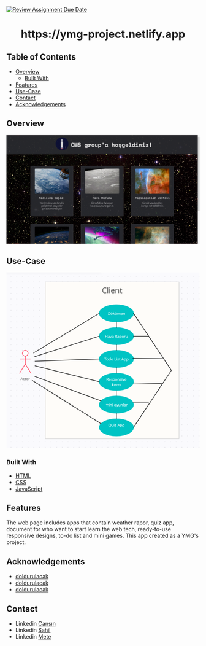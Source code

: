 [![Review Assignment Due Date](https://classroom.github.com/assets/deadline-readme-button-24ddc0f5d75046c5622901739e7c5dd533143b0c8e959d652212380cedb1ea36.svg)](https://classroom.github.com/a/QA5O9x4M)
<h1 align="center">https://ymg-project.netlify.app</h1>

## Table of Contents
- [Overview](#overview)
  - [Built With](#built-with)
- [Features](#features)
- [Use-Case](#usecase)
- [Contact](#contact)
- [Acknowledgements](#acknowledgements)

## Overview
![screenshot](images/overview.png)


## Use-Case
![screenshot](images/UML.png)

### Built With
- [HTML](https://www.w3schools.com/html/default.asp)
- [CSS](https://www.w3schools.com/css/default.asp)
- [JavaScript](https://developer.mozilla.org/en-US/docs/Web/JavaScript)

## Features
The web page includes apps that contain weather rapor, quiz app, document for who want to start learn the web tech, ready-to-use responsive designs, to-do list and mini games. This app created as a YMG's project.



## Acknowledgements
<!-- This section should list any articles or add-ons/plugins that helps you to complete the project. This is optional but it will help you in the future. For exmpale -->
- [doldurulacak](https://404-not-found-test1.netlify.app/)
- [doldurulacak](https://404-not-found-test1.netlify.app)
- [doldurulacak](https://404-not-found-test1.netlify.app)

## Contact
- Linkedin [Cansın](https://www.linkedin.com/in/cansın-lale-64a098130/)
- Linkedin [Sahil](https://www.linkedin.com/in/sahil-baylarli-a81a281ab/)
- Linkedin [Mete](https://www.linkedin.com/in/metehan-akbulut-323003272/)
